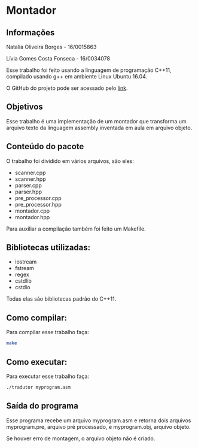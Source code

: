 # Montador

## Informações

Natalia Oliveira Borges - 16/0015863

Lívia Gomes Costa Fonseca - 16/0034078

Esse trabalho foi feito usando a linguagem de programação C++11, compilado usando g++ em ambiente Linux Ubuntu 16.04.

O GitHub do projeto pode ser acessado pelo [link](https://github.com/natioliveira97/SB).

## Objetivos

Esse trabalho é uma implementação de um montador que transforma um arquivo texto da linguagem assembly inventada em aula em arquivo objeto.

## Conteúdo do pacote

O trabalho foi dividido em vários arquivos, são eles:

- scanner.cpp
- scanner.hpp
- parser.cpp
- parser.hpp
- pre_processor.cpp
- pre_processor.hpp
- montador.cpp
- montador.hpp

Para auxiliar a compilação também foi feito um Makefile.

## Bibliotecas utilizadas:

- iostream
- fstream
- regex
- cstdlib
- cstdio

Todas elas são bibliotecas padrão do C++11.


## Como compilar:

Para compilar esse trabalho faça:

```bash
make
```

## Como executar:

Para executar esse trabalho faça:

```bash
./tradutor myprogram.asm
```

## Saída do programa

Esse programa recebe um arquivo myprogram.asm e retorna dois arquivos myprogram.pre, arquivo pré processado, e myprogram.obj, arquivo objeto.

Se houver erro de montagem, o arquivo objeto não é criado.
